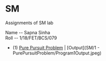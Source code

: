 # SM
Assignments of SM lab

Name -- Sapna Sinha <br />
Roll -- 1/18/FET/BCS/079 <br />

- (1) [Pure Pursuit Problem](PurePursuitProblem.cpp) | [Output](SM/1 - PurePursuitProblem/Program1Output.jpeg)


